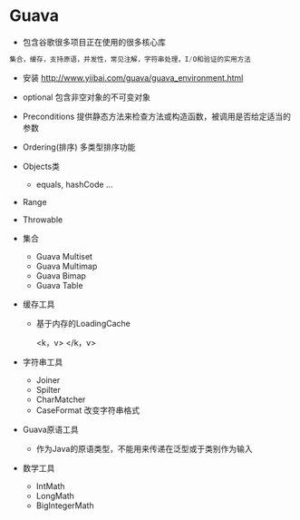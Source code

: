 # Guava

- 包含谷歌很多项目正在使用的很多核心库

```java
集合，缓存，支持原语，并发性，常见注解，字符串处理，I/O和验证的实用方法
```

- 安装 <http://www.yiibai.com/guava/guava_environment.html>
- optional 包含非空对象的不可变对象
- Preconditions 提供静态方法来检查方法或构造函数，被调用是否给定适当的参数
- Ordering(排序) 多类型排序功能
- Objects类

  - equals, hashCode ...

- Range

- Throwable

- 集合

  - Guava Multiset
  - Guava Multimap
  - Guava Bimap
  - Guava Table

- 缓存工具

  - 基于内存的LoadingCache

    <k，v>
    </k，v>

- 字符串工具

  - Joiner
  - Spilter
  - CharMatcher
  - CaseFormat 改变字符串格式

- Guava原语工具

  - 作为Java的原语类型，不能用来传递在泛型或于类别作为输入

- 数学工具

  - IntMath
  - LongMath
  - BigIntegerMath
